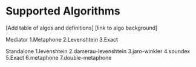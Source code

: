 # Supported Algorithms

[Add table of algos and definitions]
[link to algo background]

Mediator
1.Metaphone
2.Levenshtein
3.Exact

Standalone
1.levenshtein
2.damerau-levenshtein
3.jaro-winkler
4.soundex
5.Exact
6.metaphone
7.double-metaphone